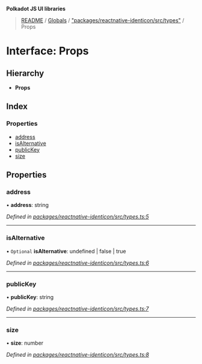 **Polkadot JS UI libraries**

> [README](../README.md) / [Globals](../globals.md) / ["packages/reactnative-identicon/src/types"](../modules/_packages_reactnative_identicon_src_types_.md) / Props

# Interface: Props

## Hierarchy

* **Props**

## Index

### Properties

* [address](_packages_reactnative_identicon_src_types_.props.md#address)
* [isAlternative](_packages_reactnative_identicon_src_types_.props.md#isalternative)
* [publicKey](_packages_reactnative_identicon_src_types_.props.md#publickey)
* [size](_packages_reactnative_identicon_src_types_.props.md#size)

## Properties

### address

•  **address**: string

*Defined in [packages/reactnative-identicon/src/types.ts:5](https://github.com/polkadot-js/ui/blob/1833b1a2/packages/reactnative-identicon/src/types.ts#L5)*

___

### isAlternative

• `Optional` **isAlternative**: undefined \| false \| true

*Defined in [packages/reactnative-identicon/src/types.ts:6](https://github.com/polkadot-js/ui/blob/1833b1a2/packages/reactnative-identicon/src/types.ts#L6)*

___

### publicKey

•  **publicKey**: string

*Defined in [packages/reactnative-identicon/src/types.ts:7](https://github.com/polkadot-js/ui/blob/1833b1a2/packages/reactnative-identicon/src/types.ts#L7)*

___

### size

•  **size**: number

*Defined in [packages/reactnative-identicon/src/types.ts:8](https://github.com/polkadot-js/ui/blob/1833b1a2/packages/reactnative-identicon/src/types.ts#L8)*
